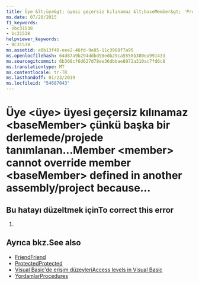 ```yaml
---
title: Üye &lt;üye&gt; üyesi geçersiz kılınamaz &lt;baseMember&gt; 'Protected Friend' erişim değiştiricisi erişilebilirliği genişlettiğinden, başka bir derleme projede tanımlanan. Bunun yerine 'Protected' kullanın.
ms.date: 07/20/2015
f1_keywords:
- vbc31538
- bc31538
helpviewer_keywords:
- BC31538
ms.assetid: a0b13f40-eee2-46fd-9e85-11c3988f7a95
ms.openlocfilehash: 64d87a9b294ddbd98edb29ca5558b380ea991433
ms.sourcegitcommit: 6b308cf6d627d78ee36dbbae8972a310ac7fd6c8
ms.translationtype: MT
ms.contentlocale: tr-TR
ms.lasthandoff: 01/23/2019
ms.locfileid: "54687043"
---
```

# <a name="member-ltmembergt-cannot-override-member-ltbasemembergt-defined-in-another-assemblyproject-because"></a><span data-ttu-id="1d911-103">Üye &lt;üye&gt; üyesi geçersiz kılınamaz &lt;baseMember&gt; çünkü başka bir derlemede/projede tanımlanan...</span><span class="sxs-lookup"><span data-stu-id="1d911-103">Member &lt;member&gt; cannot override member &lt;baseMember&gt; defined in another assembly/project because…</span></span>
## <a name="to-correct-this-error"></a><span data-ttu-id="1d911-104">Bu hatayı düzeltmek için</span><span class="sxs-lookup"><span data-stu-id="1d911-104">To correct this error</span></span>  
  
1.  
  
## <a name="see-also"></a><span data-ttu-id="1d911-105">Ayrıca bkz.</span><span class="sxs-lookup"><span data-stu-id="1d911-105">See also</span></span>
- [<span data-ttu-id="1d911-106">Friend</span><span class="sxs-lookup"><span data-stu-id="1d911-106">Friend</span></span>](../../visual-basic/language-reference/modifiers/friend.md)
- [<span data-ttu-id="1d911-107">Protected</span><span class="sxs-lookup"><span data-stu-id="1d911-107">Protected</span></span>](../../visual-basic/language-reference/modifiers/protected.md)
- [<span data-ttu-id="1d911-108">Visual Basic'de erişim düzeyleri</span><span class="sxs-lookup"><span data-stu-id="1d911-108">Access levels in Visual Basic</span></span>](../../visual-basic/programming-guide/language-features/declared-elements/access-levels.md)
- [<span data-ttu-id="1d911-109">Yordamlar</span><span class="sxs-lookup"><span data-stu-id="1d911-109">Procedures</span></span>](../../visual-basic/programming-guide/language-features/procedures/index.md)

